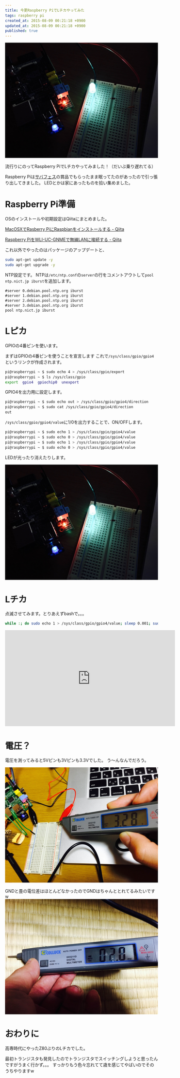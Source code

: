 ```yaml
---
title: 今更Raspberry PiでLチカやってみた
tags: raspberry pi
created_at: 2015-08-09 00:21:18 +0900
updated_at: 2015-08-09 00:21:18 +0900
published: true
---
```


![Lチカ](/images/articles/hatena09/01.jpg)

流行りにのってRaspberry PiでLチカやってみました！（だいぶ乗り遅れてる）

Raspberry Piは[サバフェス](http://svfes2015.ds.jp-east.idcfcloud.com/index.html)の賞品でもらったまま眠ってたのがあったので引っ張り出してきました。
LEDとかは家にあったものを拾い集めました。


# Raspberry Pi準備
OSのインストールや初期設定はQiitaにまとめました。

[MacOSXでRasberry PiにRaspbianをインストールする - Qiita](http://qiita.com/nownabe/items/e16b962fcdb1a702093e)

[Raspberry PiをWLI-UC-GNMEで無線LANに接続する - Qiita](http://qiita.com/nownabe/items/a6ec3dfcfcb6ab37ea1e)

これ以外でやったのはパッケージのアップデートと、

```bash
sudo apt-get update -y
sudo apt-get upgrade -y
```

NTP設定です。
NTPは`/etc/ntp.conf`の`server`の行をコメントアウトして`pool ntp.nict.jp iburst`を追加します。

```
#server 0.debian.pool.ntp.org iburst
#server 1.debian.pool.ntp.org iburst
#server 2.debian.pool.ntp.org iburst
#server 3.debian.pool.ntp.org iburst
pool ntp.nict.jp iburst
```

# Lピカ
GPIOの4番ピンを使います。

まずはGPIOの4番ピンを使うことを宣言します
これで`/sys/class/gpio/gpio4`というリンクが作成されます。

```bash
pi@raspberrypi ~ $ sudo echo 4 > /sys/class/gpio/export
pi@raspberrypi ~ $ ls /sys/class/gpio
export  gpio4  gpiochip0  unexport
```

GPIO4を出力用に設定します。

```bash
pi@raspberrypi ~ $ sudo echo out > /sys/class/gpio/gpio4/direction
pi@raspberrypi ~ $ sudo cat /sys/class/gpio/gpio4/direction
out
```

`/sys/class/gpio/gpio4/value`に1/0を出力することで、ON/OFFします。

```bash
pi@raspberrypi ~ $ sudo echo 1 > /sys/class/gpio/gpio4/value
pi@raspberrypi ~ $ sudo echo 0 > /sys/class/gpio/gpio4/value
pi@raspberrypi ~ $ sudo echo 1 > /sys/class/gpio/gpio4/value
pi@raspberrypi ~ $ sudo echo 0 > /sys/class/gpio/gpio4/value
```

LEDが光ったり消えたりします。

![Lチカ](/images/articles/hatena09/01.jpg)

# Lチカ
点滅させてみます。とりあえずbashで。。。

```bash
while :; do sudo echo 1 > /sys/class/gpio/gpio4/value; sleep 0.001; sudo echo 0 > /sys/class/gpio/gpio4/value; sleep 0.001; done
```

<iframe width="560" height="315" src="https://www.youtube.com/embed/jThq1LOG9IQ" frameborder="0" allowfullscreen></iframe>

# 電圧？
電圧を測ってみると5Vピンも3Vピンも3.3Vでした。
う〜んなんでだろう。

![02](/images/articles/hatena09/02.jpg)

GNDと畳の電位差はほとんどなかったのでGNDはちゃんととれてるみたいですw
![03](/images/articles/hatena09/03.jpg)

# おわりに
高専時代にやったZ80ぶりのLチカでした。

最初トランジスタも発見したのでトランジスタでスイッチングしようと思ったんですがうまく行かず。。。
すっかりもう色々忘れてて歳を感じてやばいのでそのうちやりますw
